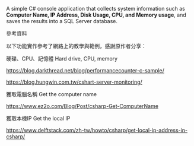 A simple C# console application that collects system information 
such as **Computer Name, IP Address, Disk Usage, CPU, and Memory usage**, 
and saves the results into a SQL Server database.

參考資料

以下功能實作參考了網路上的教學與範例，感謝原作者分享：

硬碟、CPU、記憶體 Hard drive, CPU, memory

https://blog.darkthread.net/blog/performancecounter-c-sample/

https://blog.hungwin.com.tw/cshart-server-monitoring/

獲取電腦名稱 Get the computer name 

https://www.ez2o.com/Blog/Post/csharp-Get-ComputerName

獲取本機IP Get the local IP 

https://www.delftstack.com/zh-tw/howto/csharp/get-local-ip-address-in-csharp/
